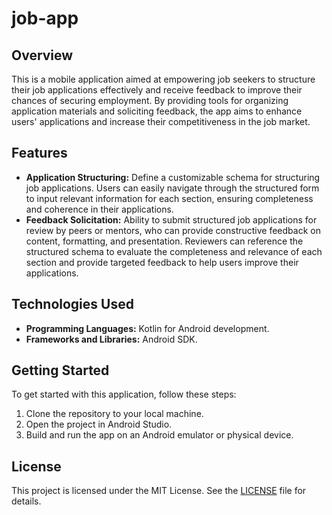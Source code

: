 # job-app

## Overview
This is a mobile application aimed at empowering job seekers to structure their job applications effectively and receive feedback to improve their chances of securing employment. By providing tools for organizing application materials and soliciting feedback, the app aims to enhance users' applications and increase their competitiveness in the job market.

## Features
- **Application Structuring:** Define a customizable schema for structuring job applications. Users can easily navigate through the structured form to input relevant information for each section, ensuring completeness and coherence in their applications.
- **Feedback Solicitation:** Ability to submit structured job applications for review by peers or mentors, who can provide constructive feedback on content, formatting, and presentation. Reviewers can reference the structured schema to evaluate the completeness and relevance of each section and provide targeted feedback to help users improve their applications.

## Technologies Used
- **Programming Languages:** Kotlin for Android development.
- **Frameworks and Libraries:** Android SDK.

## Getting Started
To get started with this application, follow these steps:
1. Clone the repository to your local machine.
2. Open the project in Android Studio.
3. Build and run the app on an Android emulator or physical device.

## License
This project is licensed under the MIT License. See the [LICENSE](LICENSE) file for details.
